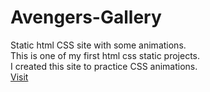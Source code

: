 # Avengers-Gallery
Static html CSS site with some animations.<br/>
This is one of my first html css static projects.<br/>
I created this site to practice CSS animations.<br/>
<a href="https://chaitanya360.github.io/Avengers-Gallery/Avengers04.html" >Visit</a>
